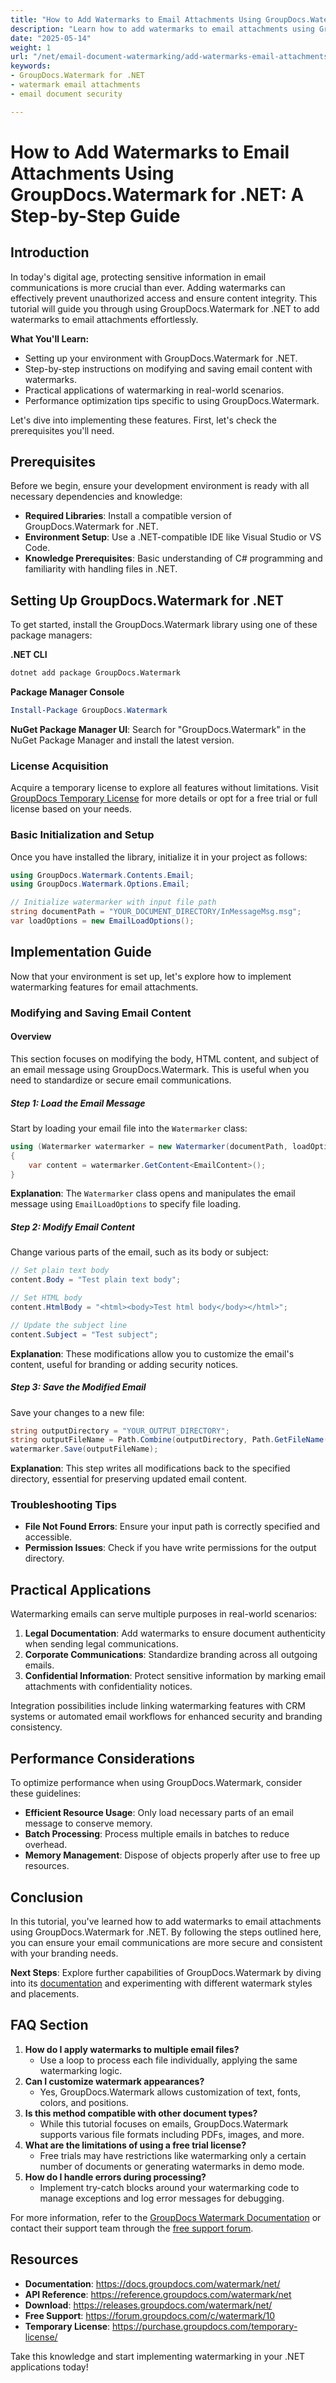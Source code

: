 ```yaml
---
title: "How to Add Watermarks to Email Attachments Using GroupDocs.Watermark for .NET&#58; A Step-by-Step Guide"
description: "Learn how to add watermarks to email attachments using GroupDocs.Watermark for .NET. Protect sensitive information with easy-to-follow steps and technical guidance."
date: "2025-05-14"
weight: 1
url: "/net/email-document-watermarking/add-watermarks-email-attachments-groupdocs-net/"
keywords:
- GroupDocs.Watermark for .NET
- watermark email attachments
- email document security

---
```



# How to Add Watermarks to Email Attachments Using GroupDocs.Watermark for .NET: A Step-by-Step Guide

## Introduction

In today's digital age, protecting sensitive information in email communications is more crucial than ever. Adding watermarks can effectively prevent unauthorized access and ensure content integrity. This tutorial will guide you through using GroupDocs.Watermark for .NET to add watermarks to email attachments effortlessly.

**What You'll Learn:**
- Setting up your environment with GroupDocs.Watermark for .NET.
- Step-by-step instructions on modifying and saving email content with watermarks.
- Practical applications of watermarking in real-world scenarios.
- Performance optimization tips specific to using GroupDocs.Watermark.

Let's dive into implementing these features. First, let's check the prerequisites you'll need.

## Prerequisites

Before we begin, ensure your development environment is ready with all necessary dependencies and knowledge:

- **Required Libraries**: Install a compatible version of GroupDocs.Watermark for .NET.
- **Environment Setup**: Use a .NET-compatible IDE like Visual Studio or VS Code.
- **Knowledge Prerequisites**: Basic understanding of C# programming and familiarity with handling files in .NET.

## Setting Up GroupDocs.Watermark for .NET

To get started, install the GroupDocs.Watermark library using one of these package managers:

**.NET CLI**
```bash
dotnet add package GroupDocs.Watermark
```

**Package Manager Console**
```powershell
Install-Package GroupDocs.Watermark
```

**NuGet Package Manager UI**: Search for "GroupDocs.Watermark" in the NuGet Package Manager and install the latest version.

### License Acquisition

Acquire a temporary license to explore all features without limitations. Visit [GroupDocs Temporary License](https://purchase.groupdocs.com/temporary-license/) for more details or opt for a free trial or full license based on your needs.

### Basic Initialization and Setup

Once you have installed the library, initialize it in your project as follows:

```csharp
using GroupDocs.Watermark.Contents.Email;
using GroupDocs.Watermark.Options.Email;

// Initialize watermarker with input file path
string documentPath = "YOUR_DOCUMENT_DIRECTORY/InMessageMsg.msg";
var loadOptions = new EmailLoadOptions();
```

## Implementation Guide

Now that your environment is set up, let's explore how to implement watermarking features for email attachments.

### Modifying and Saving Email Content

#### Overview

This section focuses on modifying the body, HTML content, and subject of an email message using GroupDocs.Watermark. This is useful when you need to standardize or secure email communications.

##### Step 1: Load the Email Message

Start by loading your email file into the `Watermarker` class:

```csharp
using (Watermarker watermarker = new Watermarker(documentPath, loadOptions))
{
    var content = watermarker.GetContent<EmailContent>();
}
```

**Explanation**: The `Watermarker` class opens and manipulates the email message using `EmailLoadOptions` to specify file loading.

##### Step 2: Modify Email Content

Change various parts of the email, such as its body or subject:

```csharp
// Set plain text body
content.Body = "Test plain text body";

// Set HTML body
content.HtmlBody = "<html><body>Test html body</body></html>";

// Update the subject line
content.Subject = "Test subject";
```

**Explanation**: These modifications allow you to customize the email's content, useful for branding or adding security notices.

##### Step 3: Save the Modified Email

Save your changes to a new file:

```csharp
string outputDirectory = "YOUR_OUTPUT_DIRECTORY";
string outputFileName = Path.Combine(outputDirectory, Path.GetFileName(documentPath));
watermarker.Save(outputFileName);
```

**Explanation**: This step writes all modifications back to the specified directory, essential for preserving updated email content.

### Troubleshooting Tips

- **File Not Found Errors**: Ensure your input path is correctly specified and accessible.
- **Permission Issues**: Check if you have write permissions for the output directory.

## Practical Applications

Watermarking emails can serve multiple purposes in real-world scenarios:

1. **Legal Documentation**: Add watermarks to ensure document authenticity when sending legal communications.
2. **Corporate Communications**: Standardize branding across all outgoing emails.
3. **Confidential Information**: Protect sensitive information by marking email attachments with confidentiality notices.

Integration possibilities include linking watermarking features with CRM systems or automated email workflows for enhanced security and branding consistency.

## Performance Considerations

To optimize performance when using GroupDocs.Watermark, consider these guidelines:

- **Efficient Resource Usage**: Only load necessary parts of an email message to conserve memory.
- **Batch Processing**: Process multiple emails in batches to reduce overhead.
- **Memory Management**: Dispose of objects properly after use to free up resources.

## Conclusion

In this tutorial, you've learned how to add watermarks to email attachments using GroupDocs.Watermark for .NET. By following the steps outlined here, you can ensure your email communications are more secure and consistent with your branding needs.

**Next Steps**: Explore further capabilities of GroupDocs.Watermark by diving into its [documentation](https://docs.groupdocs.com/watermark/net/) and experimenting with different watermark styles and placements.

## FAQ Section

1. **How do I apply watermarks to multiple email files?**
   - Use a loop to process each file individually, applying the same watermarking logic.
2. **Can I customize watermark appearances?**
   - Yes, GroupDocs.Watermark allows customization of text, fonts, colors, and positions.
3. **Is this method compatible with other document types?**
   - While this tutorial focuses on emails, GroupDocs.Watermark supports various file formats including PDFs, images, and more.
4. **What are the limitations of using a free trial license?**
   - Free trials may have restrictions like watermarking only a certain number of documents or generating watermarks in demo mode.
5. **How do I handle errors during processing?**
   - Implement try-catch blocks around your watermarking code to manage exceptions and log error messages for debugging.

For more information, refer to the [GroupDocs Watermark Documentation](https://docs.groupdocs.com/watermark/net/) or contact their support team through the [free support forum](https://forum.groupdocs.com/c/watermark/10).

## Resources
- **Documentation**: https://docs.groupdocs.com/watermark/net/
- **API Reference**: https://reference.groupdocs.com/watermark/net
- **Download**: https://releases.groupdocs.com/watermark/net/
- **Free Support**: https://forum.groupdocs.com/c/watermark/10
- **Temporary License**: https://purchase.groupdocs.com/temporary-license/

Take this knowledge and start implementing watermarking in your .NET applications today!

